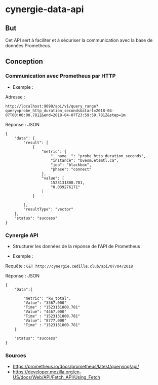 # cynergie-data-api

## But

Cet API sert à faciliter et à sécuriser la communication avec la base de données Prometheus.

## Conception 

### Communication avec Prometheus par HTTP

- Exemple :

Adresse :

`http://localhost:9090/api/v1/query_range?query=probe_http_duration_seconds&start=2018-04-07T00:00:00.781Z&end=2018-04-07T23:59:59.781Z&step=1m`

Réponse : JSON

```
{
    "data": {
        "result": [
            {
                "metric": {
                    "__name__": "probe_http_duration_seconds",
                    "instance": "bvesm.etsmtl.ca",
                    "job": "blackbox",
                    "phase": "connect"
                },
                "value": [
                    1523131800.781,
                    "0.039276171"
                ]
            }
                  
        ],
        "resultType": "vector"
    },
    "status": "success"
}

```

### Cynergie API

- Structurer les données de la réponse de l'API de Prometheus

- Exemple :

Requête : `GET http://cynergie.cedille.club/api/07/04/2018`

Réponse : JSON

```
{
	"Data":{

		"metric": "kw_total",
		"Value": "3367.000"
		"Time" : "1523131800.781"
		"Value": "4467.000"
		"Time" : "1523131800.781"
		"Value": "8777.000"
		"Time" : "1523131800.781"
	}
	
	"status": "success"
}

```

### Sources

- https://prometheus.io/docs/prometheus/latest/querying/api/
- https://developer.mozilla.org/en-US/docs/Web/API/Fetch_API/Using_Fetch

